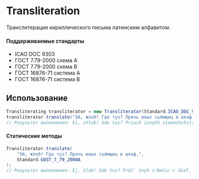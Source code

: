 # Transliteration

Транслитерация кириллического письма латинским алфавитом.

#### Поддерживаемые стандарты

* ICAO DOC 9303
* ГОСТ 7.79-2000 схема A
* ГОСТ 7.79-2000 схема B
* ГОСТ 16876-71 система А
* ГОСТ 16876-71 система B

## Использование

```java
Transliterating transliterator = new Transliterator(Standard.ICAO_DOC_9303);
transliterator.translate("Эй, жлоб! Где туз? Прячь юных съёмщиц в шкаф.");
// Результат выполнения: Ei, zhlob! Gde tuz? Priach iunykh sieemshchits v shkaf.
```

#### Статические методы

```java
Transliterator.translate(
    "Эй, жлоб! Где туз? Прячь юных съёмщиц в шкаф.",
    Standard.GOST_7_79_2000A
);
// Результат выполнения: Èj, žlob! Gde tuz? Prâčʹ ûnyh sʺёmŝic v škaf.
```
